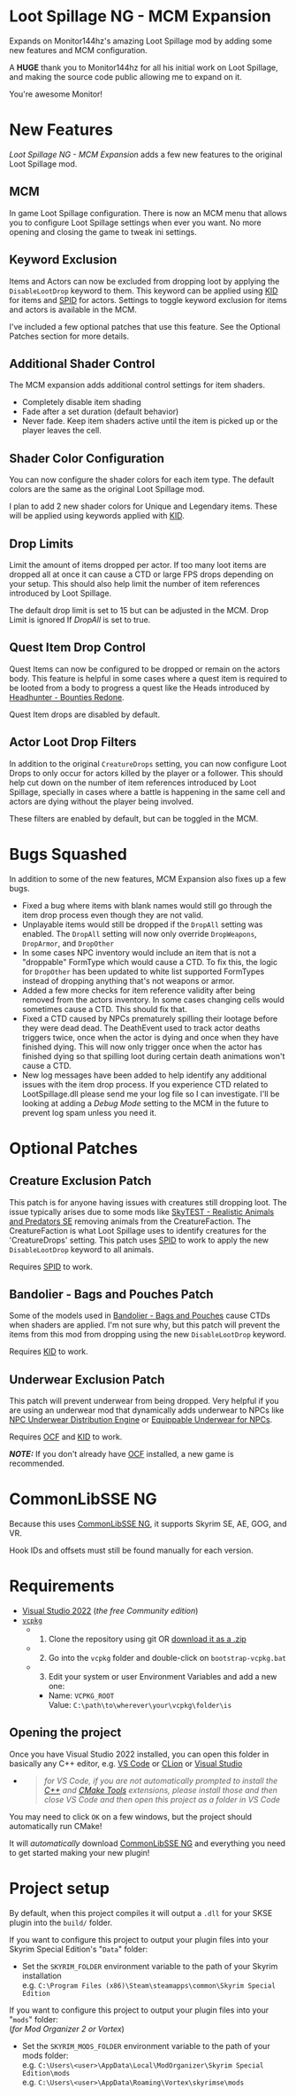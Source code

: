 # Loot Spillage NG - MCM Expansion

Expands on Monitor144hz's amazing Loot Spillage mod by adding some new features and MCM configuration.

A **HUGE** thank you to Monitor144hz for all his initial work on Loot Spillage, and making the source code public allowing me to expand on it.

You're awesome Monitor!

# New Features

*Loot Spillage NG - MCM Expansion* adds a few new features to the original Loot Spillage mod.

## MCM

In game Loot Spillage configuration. There is now an MCM menu that allows you to configure Loot Spillage settings when ever you want.
No more opening and closing the game to tweak ini settings.

## Keyword Exclusion

Items and Actors can now be excluded from dropping loot by applying the `DisableLootDrop` keyword to them. This keyword can be applied using [KID](https://www.nexusmods.com/skyrimspecialedition/mods/55728) for items and [SPID](https://www.nexusmods.com/skyrimspecialedition/mods/36869) for actors. Settings to toggle keyword exclusion for items and actors is available in the MCM.

I've included a few optional patches that use this feature. See the Optional Patches section for more details.

## Additional Shader Control

The MCM expansion adds additional control settings for item shaders.

- Completely disable item shading
- Fade after a set duration (default behavior)
- Never fade. Keep item shaders active until the item is picked up or the player leaves the cell.

## Shader Color Configuration

You can now configure the shader colors for each item type. The default colors are the same as the original Loot Spillage mod.

I plan to add 2 new shader colors for Unique and Legendary items. These will be applied using keywords applied with [KID](https://www.nexusmods.com/skyrimspecialedition/mods/55728).

## Drop Limits

Limit the amount of items dropped per actor. If too many loot items are dropped all at once it can cause a CTD or large FPS drops depending on your setup. This should also help limit the number of item references introduced by Loot Spillage.

The default drop limit is set to 15 but can be adjusted in the MCM. Drop Limit is ignored If *DropAll* is set to true.

## Quest Item Drop Control

Quest Items can now be configured to be dropped or remain on the actors body. This feature is helpful in some cases where a quest item is required to be looted from a body to progress a quest like the Heads introduced by [Headhunter - Bounties Redone](https://www.nexusmods.com/skyrimspecialedition/mods/51847).

Quest Item drops are disabled by default.

## Actor Loot Drop Filters

In addition to the original `CreatureDrops` setting, you can now configure Loot Drops to only occur for actors killed by the player or a follower. This should help cut down on the number of item references introduced by Loot Spillage, specially in cases where a battle is happening in the same cell and actors are dying without the player being involved.

These filters are enabled by default, but can be toggled in the MCM.

# Bugs Squashed

In addition to some of the new features, MCM Expansion also fixes up a few bugs.

- Fixed a bug where items with blank names would still go through the item drop process even though they are not valid.
- Unplayable items would still be dropped if the `DropAll` setting was enabled. The `DropAll` setting will now only override `DropWeapons`, `DropArmor`, and `DropOther`
- In some cases NPC inventory would include an item that is not a "droppable" FormType which would cause a CTD. To fix this, the logic for `DropOther` has been updated to white list supported FormTypes instead of dropping anything that's not weapons or armor.
- Added a few more checks for item reference validity after being removed from the actors inventory. In some cases changing cells would sometimes cause a CTD. This should fix that.
- Fixed a CTD caused by NPCs prematurely spilling their lootage before they were dead dead. The DeathEvent used to track actor deaths triggers twice, once when the actor is dying and once when they have finished dying. This will now only trigger once when the actor has finished dying so that spilling loot during certain death animations won't cause a CTD.
- New log messages have been added to help identify any additional issues with the item drop process. If you experience CTD related to LootSpillage.dll please send me your log file so I can investigate. I'll be looking at adding a *Debug Mode* setting to the MCM in the future to prevent log spam unless you need it.

# Optional Patches

## Creature Exclusion Patch

This patch is for anyone having issues with creatures still dropping loot. The issue typically arises due to some mods like [SkyTEST - Realistic Animals and Predators SE](https://www.nexusmods.com/skyrimspecialedition/mods/1104) removing animals from the CreatureFaction. The CreatureFaction is what Loot Spillage uses to identify creatures for the 'CreatureDrops' setting. This patch uses [SPID](https://www.nexusmods.com/skyrimspecialedition/mods/36869) to work to apply the new `DisableLootDrop` keyword to all animals. 

Requires [SPID](https://www.nexusmods.com/skyrimspecialedition/mods/36869) to work.

## Bandolier - Bags and Pouches Patch

Some of the models used in [Bandolier - Bags and Pouches](https://www.nexusmods.com/skyrimspecialedition/mods/3533) cause CTDs when shaders are applied. I'm not sure why, but this patch will prevent the items from this mod from dropping using the new `DisableLootDrop` keyword.

Requires [KID](https://www.nexusmods.com/skyrimspecialedition/mods/55728) to work.

## Underwear Exclusion Patch

This patch will prevent underwear from being dropped. Very helpful if you are using an underwear mod that dynamically adds underwear to NPCs like [NPC Underwear Distribution Engine](https://www.nexusmods.com/skyrimspecialedition/mods/94018) or [Equippable Underwear for NPCs](https://www.nexusmods.com/skyrimspecialedition/mods/45277). 

Requires [OCF](https://www.nexusmods.com/skyrimspecialedition/mods/81469) and [KID](https://www.nexusmods.com/skyrimspecialedition/mods/55728) to work.

***NOTE:*** If you don't already have [OCF](https://www.nexusmods.com/skyrimspecialedition/mods/81469) installed, a new game is recommended.

# CommonLibSSE NG

Because this uses [CommonLibSSE NG](https://github.com/CharmedBaryon/CommonLibSSE-NG), it supports Skyrim SE, AE, GOG, and VR. 

Hook IDs and offsets must still be found manually for each version.

# Requirements

- [Visual Studio 2022](https://visualstudio.microsoft.com/) (_the free Community edition_)
- [`vcpkg`](https://github.com/microsoft/vcpkg)
  - 1. Clone the repository using git OR [download it as a .zip](https://github.com/microsoft/vcpkg/archive/refs/heads/master.zip)
  - 2. Go into the `vcpkg` folder and double-click on `bootstrap-vcpkg.bat`
  - 3. Edit your system or user Environment Variables and add a new one:
    - Name: `VCPKG_ROOT`  
      Value: `C:\path\to\wherever\your\vcpkg\folder\is`

## Opening the project

Once you have Visual Studio 2022 installed, you can open this folder in basically any C++ editor, e.g. [VS Code](https://code.visualstudio.com/) or [CLion](https://www.jetbrains.com/clion/) or [Visual Studio](https://visualstudio.microsoft.com/)
- > _for VS Code, if you are not automatically prompted to install the [C++](https://marketplace.visualstudio.com/items?itemName=ms-vscode.cpptools) and [CMake Tools](https://marketplace.visualstudio.com/items?itemName=ms-vscode.cmake-tools) extensions, please install those and then close VS Code and then open this project as a folder in VS Code_

You may need to click `OK` on a few windows, but the project should automatically run CMake!

It will _automatically_ download [CommonLibSSE NG](https://github.com/CharmedBaryon/CommonLibSSE-NG) and everything you need to get started making your new plugin!

# Project setup

By default, when this project compiles it will output a `.dll` for your SKSE plugin into the `build/` folder.

If you want to configure this project to output your plugin files
into your Skyrim Special Edition's "`Data`" folder:

- Set the `SKYRIM_FOLDER` environment variable to the path of your Skyrim installation  
  e.g. `C:\Program Files (x86)\Steam\steamapps\common\Skyrim Special Edition`

If you want to configure this project to output your plugin files
into your "`mods`" folder:  
(_for Mod Organizer 2 or Vortex_)

- Set the `SKYRIM_MODS_FOLDER` environment variable to the path of your mods folder:  
  e.g. `C:\Users\<user>\AppData\Local\ModOrganizer\Skyrim Special Edition\mods`  
  e.g. `C:\Users\<user>\AppData\Roaming\Vortex\skyrimse\mods`


